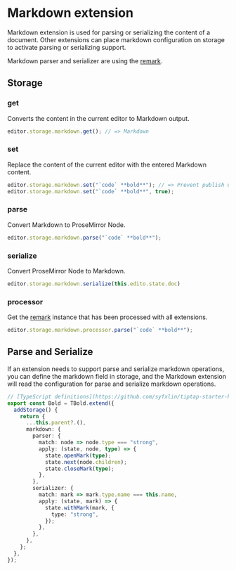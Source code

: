 # Markdown extension

Markdown extension is used for parsing or serializing the content of a document. Other extensions can place markdown configuration on storage to activate parsing or serializing support.

Markdown parser and serializer are using the [remark](https://github.com/remarkjs/remark).

## Storage

### get

Converts the content in the current editor to Markdown output.

```typescript
editor.storage.markdown.get(); // => Markdown
```

### set

Replace the content of the current editor with the entered Markdown content.

```typescript
editor.storage.markdown.set("`code` **bold**"); // => Prevent publish update events，it is useful to avoid cyclic updates, and is useful when you need to synchronize Markdown in both directions
editor.storage.markdown.set("`code` **bold**", true);
```

### parse

Convert Markdown to ProseMirror Node.

```typescript
editor.storage.markdown.parse("`code` **bold**");
```

### serialize

Convert ProseMirror Node to Markdown.

```typescript
editor.storage.markdown.serialize(this.edito.state.doc)
```

### processor

Get the [remark](https://github.com/remarkjs/remark) instance that has been processed with all extensions.

```typescript
editor.storage.markdown.processor.parse("`code` **bold**");
```

## Parse and Serialize

If an extension needs to support parse and serialize markdown operations, you can define the markdown field in storage, and the Markdown extension will read the configuration for parse and serialize markdown operations.

```typescript
// [TypeScript definitions](https://github.com/syfxlin/tiptap-starter-kit/blob/master/src/extensions/markdown/types/index.ts#L18-L58)
export const Bold = TBold.extend({
  addStorage() {
    return {
      ...this.parent?.(),
      markdown: {
        parser: {
          match: node => node.type === "strong",
          apply: (state, node, type) => {
            state.openMark(type);
            state.next(node.children);
            state.closeMark(type);
          },
        },
        serializer: {
          match: mark => mark.type.name === this.name,
          apply: (state, mark) => {
            state.withMark(mark, {
              type: "strong",
            });
          },
        },
      },
    };
  },
});
```
